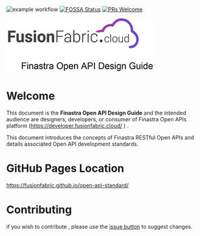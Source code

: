 ![example workflow](https://github.com/fusionfabric/openapi-standard/actions/workflows/superlinter.yml/badge.svg) [![FOSSA Status](https://app.fossa.com/api/projects/custom%2B24247%2Fgithub.com%2Ffusionfabric%2Fopenapi-standard.svg?type=shield)](https://app.fossa.com/projects/custom%2B24247%2Fgithub.com%2Ffusionfabric%2Fopenapi-standard?ref=badge_shield) [![PRs Welcome](https://img.shields.io/badge/PRs-welcome-brightgreen.svg?style=flat-square)](http://makeapullrequest.com)


![Finastra Open API Design Guide](images/design-guide-logo.png)

# Welcome

This document is the **Finastra Open API Design Guide** and the intended
audience are designers, developers, or consumer of Finastra Open APIs platform (https://developer.fusionfabric.cloud/ )  .

This document introduces the concepts of Finastra RESTful Open APIs and
details associated Open API development standards.

# GitHub Pages Location 

https://fusionfabric.github.io/open-api-standard/

# Contributing 

if you wish to contribute , please use the [issue button](https://github.com/fusionfabric/open-api-standard/issues) to suggest changes.  

